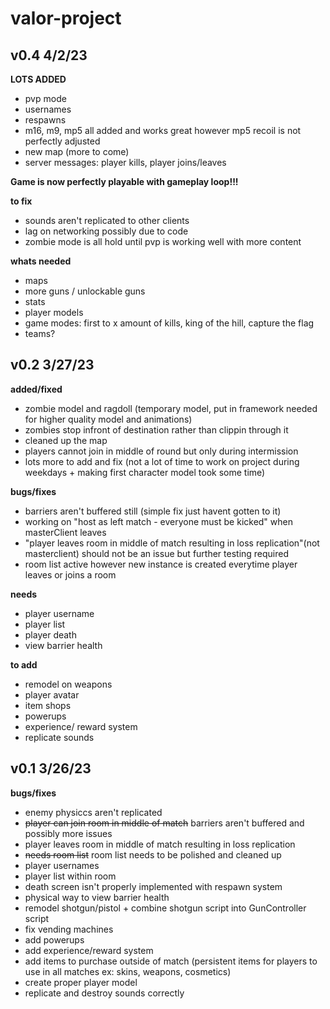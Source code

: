 # valor-project
## v0.4 4/2/23
**LOTS ADDED**
- pvp mode
- usernames
- respawns
- m16, m9, mp5 all added and works great however mp5 recoil is not perfectly adjusted
- new map (more to come)
- server messages: player kills, player joins/leaves

**Game is now perfectly playable with gameplay loop!!!**

**to fix**
- sounds aren't replicated to other clients
- lag on networking possibly due to code
- zombie mode is all hold until pvp is working well with more content

**whats needed**
- maps
- more guns / unlockable guns
- stats
- player models
- game modes: first to x amount of kills, king of the hill, capture the flag
- teams?

## v0.2 3/27/23

**added/fixed**

- zombie model and ragdoll (temporary model, put in framework needed for higher quality model and animations)
- zombies stop infront of destination rather than clippin through it
- cleaned up the map
- players cannot join in middle of round but only during intermission
- lots more to add and fix (not a lot of time to work on project during weekdays + making first character model took some time)

**bugs/fixes**

- barriers aren't buffered still (simple fix just havent gotten to it)
- working on "host as left match - everyone must be kicked" when masterClient leaves
- "player leaves room in middle of match resulting in loss replication"(not masterclient) should not be an issue but further testing required
- room list active however new instance is created everytime player leaves or joins a room

**needs**

- player username
- player list
- player death
- view barrier health

**to add**

- remodel on weapons
- player avatar
- item shops
- powerups
- experience/ reward system
- replicate sounds

## v0.1 3/26/23
**bugs/fixes**
- enemy physiccs aren't replicated
- ~~player can join room in middle of match~~ barriers aren't buffered and possibly more issues
- player leaves room in middle of match resulting in loss replication
- ~~needs room list~~ room list needs to be polished and cleaned up
- player usernames
- player list within room
- death screen isn't properly implemented with respawn system
- physical way to view barrier health
- remodel shotgun/pistol + combine shotgun script into GunController script
- fix vending machines
- add powerups
- add experience/reward system
- add items to purchase outside of match (persistent items for players to use in all matches ex: skins, weapons, cosmetics)
- create proper player model
- replicate and destroy sounds correctly
